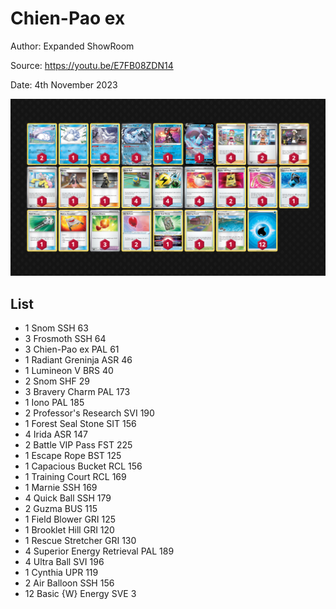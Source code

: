 # Chien-Pao ex

Author: Expanded ShowRoom

Source: <https://youtu.be/E7FB08ZDN14>

Date: 4th November 2023

![decklist](../../images/PAR/Chien-Pao%20ex/1-%20Chien-Pao%20ex.png)

## List

* 1 Snom SSH 63
* 3 Frosmoth SSH 64
* 3 Chien-Pao ex PAL 61
* 1 Radiant Greninja ASR 46
* 1 Lumineon V BRS 40
* 2 Snom SHF 29
* 3 Bravery Charm PAL 173
* 1 Iono PAL 185
* 2 Professor's Research SVI 190
* 1 Forest Seal Stone SIT 156
* 4 Irida ASR 147
* 2 Battle VIP Pass FST 225
* 1 Escape Rope BST 125
* 1 Capacious Bucket RCL 156
* 1 Training Court RCL 169
* 1 Marnie SSH 169
* 4 Quick Ball SSH 179
* 2 Guzma BUS 115
* 1 Field Blower GRI 125
* 1 Brooklet Hill GRI 120
* 1 Rescue Stretcher GRI 130
* 4 Superior Energy Retrieval PAL 189
* 4 Ultra Ball SVI 196
* 1 Cynthia UPR 119
* 2 Air Balloon SSH 156
* 12 Basic {W} Energy SVE 3
